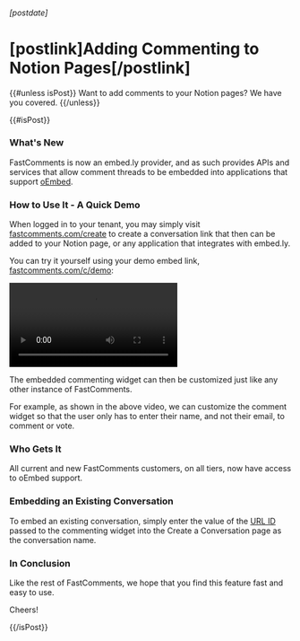 ###### [postdate]
# [postlink]Adding Commenting to Notion Pages[/postlink]

{{#unless isPost}}
Want to add comments to your Notion pages? We have you covered.
{{/unless}}

{{#isPost}}

### What's New

FastComments is now an embed.ly provider, and as such provides APIs and services that allow comment threads
to be embedded into applications that support [oEmbed](https://oembed.com).

### How to Use It - A Quick Demo

When logged in to your tenant, you may simply visit [fastcomments.com/create](https://fastcomments.com/create) to create a conversation link that then
can be added to your Notion page, or any application that integrates with embed.ly.

You can try it yourself using your demo embed link, [fastcomments.com/c/demo](https://fastcomments.com/c/demo):

<video src="images/fastcomments-notion.mp4" controls="true" alt="FastComments and Notion Demo" title="FastComments and Notion Demo"></video>

The embedded commenting widget can then be customized just like any other instance of FastComments.

For example, as shown in the above video, we can customize the comment widget so that the user only has to enter their name, and not their email, to comment or vote.

### Who Gets It

All current and new FastComments customers, on all tiers, now have access to oEmbed support.

### Embedding an Existing Conversation

To embed an existing conversation, simply enter the value of the <a href="https://docs.fastcomments.com/guide-customizations-and-configuration.html#url-id" target="_blank">URL ID</a> passed to the commenting widget
into the Create a Conversation page as the conversation name.

### In Conclusion

Like the rest of FastComments, we hope that you find this feature fast and easy to use.

Cheers!

{{/isPost}}
